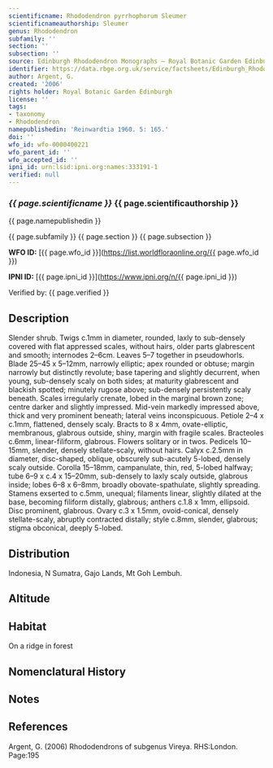 ```yaml
---
scientificname: Rhododendron pyrrhophorum Sleumer
scientificnameauthorship: Sleumer
genus: Rhododendron
subfamily: ''
section: ''
subsection: ''
source: Edinburgh Rhododendron Monographs – Royal Botanic Garden Edinburgh
identifier: https://data.rbge.org.uk/service/factsheets/Edinburgh_Rhododendron_Monographs.xhtml
author: Argent, G.
created: '2006'
rights holder: Royal Botanic Garden Edinburgh
license: ''
tags:
- taxonomy
- Rhododendron
namepublishedin: 'Reinwardtia 1960. 5: 165.'
doi: ''
wfo_id: wfo-0000400221
wfo_parent_id: ''
wfo_accepted_id: ''
ipni_id: urn:lsid:ipni.org:names:333191-1
verified: null
---
```

### _{{ page.scientificname }}_ {{ page.scientificauthorship }}
 {{ page.namepublishedin }}

{{ page.subfamily }} {{ page.section }} {{ page.subsection }}

**WFO ID:** [{{ page.wfo_id }}](https://list.worldfloraonline.org/{{ page.wfo_id }})

**IPNI ID:** [{{ page.ipni_id }}](https://www.ipni.org/n/{{ page.ipni_id }})

Verified by: {{ page.verified }}



## Description
Slender shrub. Twigs c.1mm in diameter, rounded, laxly to sub-densely covered with flat appressed scales, without hairs, older parts glabrescent and smooth; internodes 2–6cm. Leaves 5–7 together in pseudowhorls. Blade 25–45 x 5–12mm, narrowly elliptic; apex rounded or obtuse; margin narrowly but distinctly revolute; base tapering and slightly decurrent, when young, sub-densely scaly on both sides; at maturity glabrescent and blackish spotted; minutely rugose above; sub-densely persistently scaly beneath. Scales irregularly crenate, lobed in the marginal brown zone; centre darker and slightly impressed. Mid-vein markedly impressed above, thick and very prominent beneath; lateral veins inconspicuous. Peti­ole 2–4 x c.1mm, flattened, densely scaly. Bracts to 8 x 4mm, ovate-elliptic, membranous, glabrous outside, shiny, margin with fragile scales. Bracteoles c.6mm, linear-filiform, glabrous. Flowers solitary or in twos. Pedicels 10–15mm, slender, densely stellate-scaly, without hairs. Calyx c.2.5mm in diameter, disc-shaped, oblique, obscurely sub-acutely 5-lobed, densely scaly outside. Corolla 15–18mm, campanulate, thin, red, 5-lobed halfway; tube 6–9 x c.4 x 15–20mm, sub-densely to laxly scaly outside, glabrous inside; lobes 6–8 x 6–8mm, broadly obovate-spathulate, slightly spreading. Stamens exserted to c.5mm, unequal; filaments linear, slightly dilated at the base, becoming filiform distally, glabrous; anthers c.1.8 x 1mm, ellipsoid. Disc prominent, glabrous. Ovary c.3 x 1.5mm, ovoid-conical, densely stellate-scaly, abruptly contracted distally; style c.8mm, slender, glabrous; stigma obconical, deeply 5-lobed.

## Distribution
Indonesia, N Sumatra, Gajo Lands, Mt Goh Lembuh.

## Altitude


## Habitat
On a ridge in forest

## Nomenclatural History

                       
## Notes


## References

Argent, G. (2006) Rhododendrons of subgenus Vireya. RHS:London. Page:195
